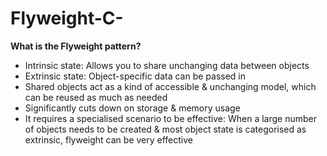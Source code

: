 # Flyweight-C-
**What is the Flyweight pattern?**

- Intrinsic state: Allows you to share unchanging data between objects 
- Extrinsic state: Object-specific data can be passed in 
- Shared objects act as a kind of accessible & unchanging model, which can be reused as much as needed 
- Significantly cuts down on storage & memory usage 
- It requires a specialised scenario to be effective: When a large number of objects needs to be created & most object state is categorised as extrinsic, flyweight can be very effective
